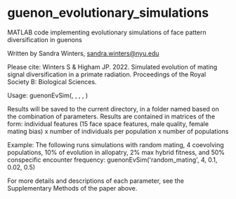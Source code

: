 # guenon_evolutionary_simulations

MATLAB code implementing evolutionary simulations of face pattern diversification in guenons

Written by Sandra Winters, sandra.winters@nyu.edu

Please cite: 
Winters S & Higham JP. 2022. Simulated evolution of mating signal diversification in a primate radiation. Proceedings of the Royal Society B: Biological Sciences. 

Usage: 
guenonEvSim(<type of mate choice>, <number of coevolving populations>, <proportion of evolution in allopatry>, <max hybrid fitness>, <conspecific encounter frequency>)

Results will be saved to the current directory, in a folder named based on the combination of parameters. Results are contained in matrices of the form: individual features (15 face space features, male quality, female mating bias) x number of individuals per population x number of populations

Example: 
The following runs simulations with random mating, 4 coevolving populations, 10% of evolution in allopatry, 2% max hybrid fitness, and 50% conspecific encounter frequency: 
guenonEvSim('random_mating', 4, 0.1, 0.02, 0.5)
  
For more details and descriptions of each parameter, see the Supplementary Methods of the paper above. 
